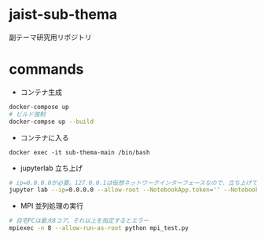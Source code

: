 # jaist-sub-thema

副テーマ研究用リポジトリ

# commands

- コンテナ生成

```bash
docker-compose up
# ビルド強制
docker-compse up --build
```

- コンテナに入る

```
docker exec -it sub-thema-main /bin/bash
```

- jupyterlab 立ち上げ

```bash
# ip=0.0.0.0が必要。127.0.0.1は仮想ネットワークインターフェースなので、立ち上げているhost外からはアクセスできない。0.0.0.0は全てのネットワークインターフェースを指し、host外からでもアクセス可能。
jupyter lab --ip=0.0.0.0 --allow-root --NotebookApp.token='' --NotebookApp.password=''
```

- MPI 並列処理の実行

```bash
# 自宅PCは最大8コア。それ以上を指定するとエラー
mpiexec -n 8 --allow-run-as-root python mpi_test.py
```
